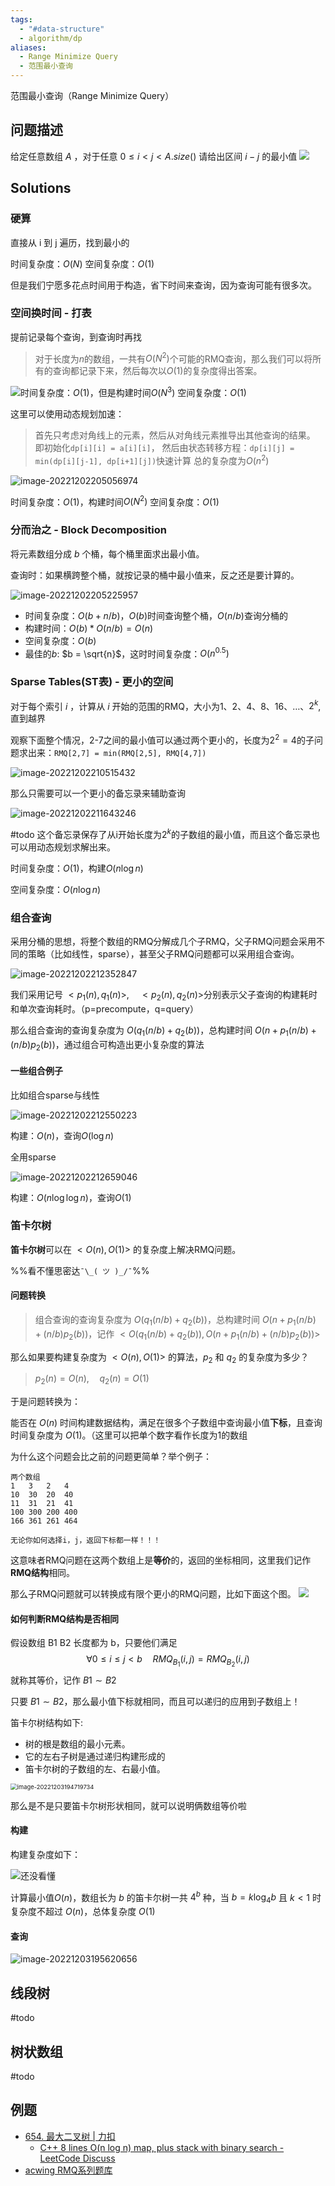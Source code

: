 ```yaml
---
tags:
  - "#data-structure"
  - algorithm/dp
aliases:
  - Range Minimize Query
  - 范围最小查询
---
```

范围最小查询（Range Minimize Query）

## 问题描述
给定任意数组 $A$ ，对于任意 $0\leq i<j<A.size()$ 请给出区间 $i-j$ 的最小值
![](https://pic-1257412153.cos.ap-nanjing.myqcloud.com/images/images/2022/12/02/20221202204133-1410bb.png)

## Solutions

### 硬算

直接从 i 到 j 遍历，找到最小的

时间复杂度：$O(N)$
空间复杂度：$O(1)$

但是我们宁愿多花点时间用于构造，省下时间来查询，因为查询可能有很多次。
### 空间换时间 - 打表

提前记录每个查询，到查询时再找

> 对于长度为$n$的数组，一共有$O(N^2)$个可能的RMQ查询，那么我们可以将所有的查询都记录下来，然后每次以$O(1)$的复杂度得出答案。

![](https://pic-1257412153.cos.ap-nanjing.myqcloud.com/images/images/2022/12/02/20221202204518-c528ea.png)时间复杂度：$O(1)$，但是构建时间$O(N^3)$
空间复杂度：$O(1)$

这里可以使用动态规划加速：
> 首先只考虑对角线上的元素，然后从对角线元素推导出其他查询的结果。
> 即初始化`dp[i][i] = a[i][i]`，
> 然后由状态转移方程：`dp[i][j] = min(dp[i][j-1], dp[i+1][j])`快速计算
> 总的复杂度为$O(n^2)$

![image-20221202205056974](https://pic-1257412153.cos.ap-nanjing.myqcloud.com/images/2022/12/02/image-20221202205056974-f659c1.png)

时间复杂度：$O(1)$，构建时间$O(N^2)$
空间复杂度：$O(1)$

### 分而治之 - Block Decomposition

将元素数组分成 $b$ 个桶，每个桶里面求出最小值。

查询时：如果横跨整个桶，就按记录的桶中最小值来，反之还是要计算的。

![image-20221202205225957](https://pic-1257412153.cos.ap-nanjing.myqcloud.com/images/2022/12/02/image-20221202205225957-4fafc3.png)

- 时间复杂度：$O(b + n/b)$，$O(b)$时间查询整个桶，$O(n/b)$查询分桶的
- 构建时间：$O(b) * O(n/b) = O(n)$
- 空间复杂度：$O(b)$
- 最佳的$b$: $b = \sqrt{n}$，这时时间复杂度：$O(n^{0.5})$

### Sparse Tables(ST表) - 更小的空间

对于每个索引 $i$ ，计算从 $i$ 开始的范围的RMQ，大小为1、2、4、8、16、…、$2^k$,直到越界

观察下面整个情况，2-7之间的最小值可以通过两个更小的，长度为$2^2=4$的子问题求出来：`RMQ[2,7] = min(RMQ[2,5], RMQ[4,7])`

![image-20221202210515432](https://pic-1257412153.cos.ap-nanjing.myqcloud.com/images/2022/12/02/image-20221202210515432-19af83.png)

那么只需要可以一个更小的备忘录来辅助查询

![image-20221202211643246](https://pic-1257412153.cos.ap-nanjing.myqcloud.com/images/2022/12/02/image-20221202211643246-35e048.png)

#todo 这个备忘录保存了从i开始长度为$2^k$的子数组的最小值，而且这个备忘录也可以用动态规划求解出来。

时间复杂度：$O(1)$，构建$O(n\log{n})$

空间复杂度：$O(n\log{n})$

### 组合查询

采用分桶的思想，将整个数组的RMQ分解成几个子RMQ，父子RMQ问题会采用不同的策略（比如线性，sparse），甚至父子RMQ问题都可以采用组合查询。

![image-20221202212352847](https://pic-1257412153.cos.ap-nanjing.myqcloud.com/images/2022/12/02/image-20221202212352847-01fa50.png)

我们采用记号 $<p_1(n), q_1(n)>, \quad <p_2(n), q_2(n)>$分别表示父子查询的构建耗时和单次查询耗时。（p=precompute，q=query）

那么组合查询的查询复杂度为 $O(q_1(n/b) + q_2(b))$，总构建时间 $O(n + p_1(n / b) + (n / b)p_2(b))$，通过组合可构造出更小复杂度的算法

#### 一些组合例子
比如组合sparse与线性

![image-20221202212550223](https://pic-1257412153.cos.ap-nanjing.myqcloud.com/images/2022/12/02/image-20221202212550223-8f4013.png)

构建：$O(n)$，查询$O(\log{n})$

全用sparse

![image-20221202212659046](https://pic-1257412153.cos.ap-nanjing.myqcloud.com/images/2022/12/02/image-20221202212659046-5bacf7.png)

构建：$O(n\log\log{n})$，查询$O(1)$


### 笛卡尔树
**笛卡尔树**可以在 $<O(n), O(1)>$ 的复杂度上解决RMQ问题。

%%看不懂思密达`¯\_( ツ )_/¯`%%
#### 问题转换
> 组合查询的查询复杂度为 $O(q_1(n/b)+ q_2(b))$，总构建时间 $O(n + p_1(n / b) + (n / b)p_2(b))$，记作 $<O(q_1(n/b)+ q_2(b)), O(n + p_1(n / b) + (n / b)p_2(b))>$

那么如果要构建复杂度为 $<O(n), O(1)>$ 的算法，$p_2$ 和 $q_2$ 的复杂度为多少？

> $p_2(n) = O(n),\quad q_2(n) = O(1)$

于是问题转换为：

能否在 $O(n)$ 时间构建数据结构，满足在很多个子数组中查询最小值**下标**，且查询时间复杂度为 $O(1)$。（这里可以把单个数字看作长度为1的数组

为什么这个问题会比之前的问题更简单？举个例子：

```
两个数组
1   3   2   4
10	30	20	40
11  31  21  41
100 300 200 400
166	361	261	464

无论你如何选择i，j，返回下标都一样！！！
```

这意味者RMQ问题在这两个数组上是**等价**的，返回的坐标相同，这里我们记作**RMQ结构**相同。

那么子RMQ问题就可以转换成有限个更小的RMQ问题，比如下面这个图。
![](https://pic-1257412153.cos.ap-nanjing.myqcloud.com/images/images/2022/12/03/20221203193009-a56f30.png)

#### 如何判断RMQ结构是否相同

假设数组 B1 B2 长度都为 b，只要他们满足
$$
\forall 0\leq i \leq j < b \quad
RMQ_{B_1}(i, j) = RMQ_{B_2}(i, j)
$$
就称其等价，记作 $B1 \sim B2$

只要 $B1 \sim B2$，那么最小值下标就相同，而且可以递归的应用到子数组上！

笛卡尔树结构如下:

- 树的根是数组的最小元素。
- 它的左右子树是通过递归构建形成的
- 笛卡尔树的子数组的左、右最小值。

<img src="https://pic-1257412153.cos.ap-nanjing.myqcloud.com/images/2022/12/03/image-20221203194719734-084a2e.png" alt="image-20221203194719734" style="zoom:67%;" />

那么是不是只要笛卡尔树形状相同，就可以说明俩数组等价啦

#### 构建

构建复杂度如下：

![还没看懂](https://pic-1257412153.cos.ap-nanjing.myqcloud.com/images/2022/12/03/image-20221203201630345-de0825.png)

计算最小值$O(n)$，数组长为 $b$ 的笛卡尔树一共 $4^b$ 种，当 $b = k \log_{4}{b}$ 且 $k<1$ 时复杂度不超过 $O(n)$，总体复杂度 $O(1)$

#### 查询



![image-20221203195620656](https://pic-1257412153.cos.ap-nanjing.myqcloud.com/images/2022/12/03/image-20221203195620656-370f39.png)

## 线段树

#todo 
## 树状数组

#todo 

## 例题

- [654. 最大二叉树 | 力扣](https://leetcode.cn/problems/maximum-binary-tree/solutions/)
	- [C++ 8 lines O(n log n) map, plus stack with binary search - LeetCode Discuss](https://leetcode.com/problems/maximum-binary-tree/discuss/106147/c-8-lines-on-log-n-map-plus-stack-with-binary-search)
- [acwing RMQ系列题库](https://www.acwing.com/problem/search/1/?search_content=RMQ)





